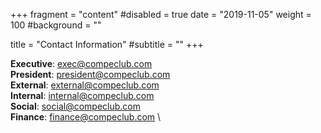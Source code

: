 +++
fragment = "content"
#disabled = true
date = "2019-11-05"
weight = 100
#background = ""

title = "Contact Information"
#subtitle = ""
+++

**Executive**: exec@compeclub.com \
**President**: president@compeclub.com \
**External**: external@compeclub.com \
**Internal**: internal@compeclub.com \
**Social**: social@compeclub.com \
**Finance**: finance@compeclub.com \